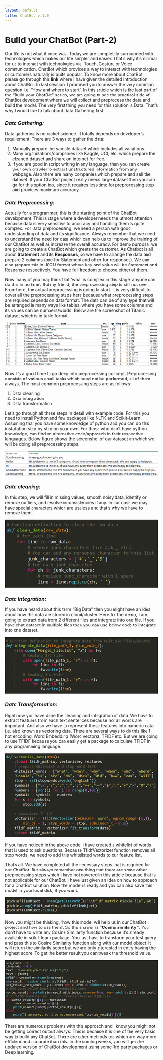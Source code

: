 ```yaml
---
layout: default
title: ChatBot v.1.0
---
```


# Build your ChatBot (Part-2)
Our life is not what it once was. Today we are completely surrounded with technologies which makes our life simpler and easier. That’s why it’s normal for us to interact with technologies via. Touch, Gesture or Voice communication. ChatBot which provides a way to interact with technologies or customers naturally is quite popular. To know more about ChatBot, please go through this **link** where I have given the detailed introduction about ChatBot. In last session, I promised you to answer the very common question i.e. “How and where to start”. In this article which is the last part of the “Build your ChatBot” series, we are going to see the practical side of ChatBot development where we will collect and preprocess the data and build the model. The very first thing you need for this solution is Data. That’s why I would like to talk about Data Gathering first.

### _Data Gathering:_
Data gathering is no rocket science. It totally depends on developer’s requirement. There are 3 ways to gather the data:
1. Manually prepare the sample dataset which includes all variations. 
2. Many organizations/companies like Kaggle, UCI, etc. which prepare the cleaned dataset and share on internet for free. 
3. If you are good in script writing in any language, then you can create your own crawler to extract unstructured information from any webpage. 
Also there are many companies which prepare and sell the dataset. If your ChatBot project really needs large dataset then you can go for this option too, since it requires less time for preprocessing step and provides maximum accuracy.


### _Data Preprocessing:_
Actually for a programmer, this is the starting point of the ChatBot development. This is stage where a developer needs the utmost attention because data is very sensitive to accuracy and handling them is quite complex. For Data preprocessing, we need a person with good understanding of data and its significance. Always remember that we need to understand the need for data which can help us to improve the training of our ChatBot as well as increase the overall accuracy. For demo purpose, we are going to create a ChatBot which greets the customer. As Chatbot is all about **Statement** and its **Responses**, so we have to arrange the data and prepare 2 columns (one for Statement and other for responses). We can also prepare this in JSON format where key and value will be Statement and Response respectively. You have full freedom to choose either of them. 

Now many of you may think that ‘what is complex in this stage, anyone can do this in no time’. But my friend, the preprocessing step is still not over. From here, the actual preprocessing is going to start. It is very difficult to cover all the preprocessing steps here because what preprocessing steps are required depends on data format. The data can be of any type that will be arranged in many ways like tables, where you have some columns and its values can be numbers/words. Below are the screenshot of Titanic dataset which is in table format.

![alt text](/images/titanic_dataset.png "Titanic Dataset Screenshot")

Now it’s a good time to go deep into preprocessing concept. Preprocessing consists of various small tasks which need not be performed, all of them always. The most common preprocessing steps are as follows:
1. Data cleaning
2. Data integration
3. Data transformation

Let’s go through all these steps in detail with example code. For this you need to install Python and few packages like NLTK and Scikit-Learn. Assuming that you have some knowledge of python and you can do this installation step by step on your own. For those who don’t have python knowledge, can find an alternative code/approach in their respective languages. Below figure shows the screenshot of our dataset on which we will be doing all preprocessing steps.

![alt text](/images/dataset.png "Chatbot Dataset Screenshot")

### _Data cleaning:_
In this step, we will fill in missing values, smooth noisy data, identify or remove outliers, and resolve inconsistencies if any. In our case we may have special characters which are useless and that’s why we have to remove them.

![alt text](/images/clean_data.png "Clean dataset function")

### _Data Integration:_
If you have heard about this term “Big Data” then you might have an idea about how the data are stored in cloud/cluster. Here for the demo, I am going to extract data from 2 different files and integrate into one file. If you have chat dataset in multiple files then you can use below code to integrate into one dataset.

![alt text](/images/data_integration.png "Data integration function")

### _Data Transformation:_
Right now you have done the cleaning and integration of data. We have to extract features from each text sentences because not all words are important. And also we have to represent these features into numeric data i.e. also known as vectoring data. There are several ways to do this like 1-hot encoding, Word Embedding (Word vectors), TFIDF etc. But we are going to use TFIDF because you can easily get a package to calculate TFIDF in any programming language.

![alt text](/images/data_transformation.png "Data transformation function")

If you have noticed in the above code, I have created a whitelist of words that is used to ask questions. Because TfidfVectorizer function removes all stop words, we need to add this whitelisted words to our feature list.

That’s all. We have completed all the necessary steps that is required for our ChatBot. But always remember one thing that there are some other preprocessing steps which I have not covered in this article because that is not applicable for our ChatBot. I have just given an idea on how to approach for a ChatBot solution. Now the model is ready and you can also save this model in your local disk, if you want. 

![alt text](/images/pickle.png "Save state function")

Now you might be thinking, ‘how this model will help us in our ChatBot project and how to use them’. So the answer is __“Cosine similarity”__. You don’t have to write any Cosine Similarity function because it’s already available in scikit-learn package. You just have to transform your test query and pass this to Cosine Similarity function along with our model object. It will return the similarity score but we are only interested in entry having the highest score. To get the better result you can tweak the threshold value.

![alt text](/images/test.png "Testing chatbot function")

There are numerous problems with this approach and I know you might not be getting correct output always. This is because it is one of the very basic way to build any ChatBot. There are other methods too which are way more efficient and accurate than this. In the coming weeks, you will get the updated version of ChatBot development using some 3rd party packages or Deep learning.
